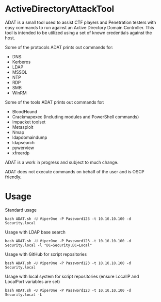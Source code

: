 # ActiveDirectoryAttackTool

ADAT is a small tool used to assist CTF players and Penetration testers with easy commands to run against an Active Directory Domain Controller. This tool is intended to be  utilized using a set of known credentials against the host.

Some of the protocols ADAT prints out commands for:

- DNS
- Kerberos
- LDAP
- MSSQL
- NTP
- RDP
- SMB
- WinRM

Some of the tools ADAT prints out commands for:

- BloodHound
- Crackmapexec (Including modules and PowerShell commands)
- Impacket toolset
- Metasploit
- Nmap
- ldapdomaindump
- ldapsearch
- pywerview
- xfreerdp

ADAT is a work in progress and subject to much change.

ADAT does not execute commands on behalf of the user and is OSCP friendly.

# Usage

Standard usage
```
bash ADAT.sh -U ViperOne -P Password123 -t 10.10.10.100 -d Security.local
```
Usage with LDAP base search
```
bash ADAT.sh -U ViperOne -P Password123 -t 10.10.10.100 -d Security.local -l "DC=Security,DC=Local"
```
Usage with GitHub for script repositories
```
bash ADAT.sh -U ViperOne -P Password123 -t 10.10.10.100 -d Security.local
```
Usage with local system for script repositories (ensure LocalIP and LocalPort variables are set)
```
bash ADAT.sh -U ViperOne -P Password123 -t 10.10.10.100 -d Security.local -L
```



